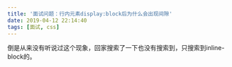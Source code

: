 ```yaml
---
title: '面试问题：行内元素display:block后为什么会出现间隙'
date: 2019-04-12 22:14:40
tags: [面试, css]
---
```


倒是从来没有听说过这个现象，回家搜索了一下也没有搜索到，只搜索到inline-block的。